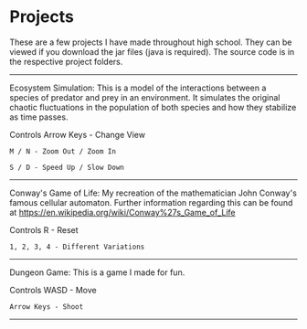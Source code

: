 # Projects
These are a few projects I have made throughout high school. They can be viewed if you download the jar files (java is required). The source code is in the respective project folders. 

-----

Ecosystem Simulation: This is a model of the interactions between a species of predator and prey in an environment. It simulates the original chaotic fluctuations in the population of both species and how they stabilize as time passes.

Controls
	Arrow Keys - Change View
	
	M / N - Zoom Out / Zoom In
	
	S / D - Speed Up / Slow Down

-----

Conway's Game of Life: My recreation of the mathematician John Conway's famous cellular automaton. Further information regarding this can be found at https://en.wikipedia.org/wiki/Conway%27s_Game_of_Life

Controls
	R - Reset
	
	1, 2, 3, 4 - Different Variations

-----

Dungeon Game: This is a game I made for fun.

Controls
	WASD - Move
	
	Arrow Keys - Shoot

-----
